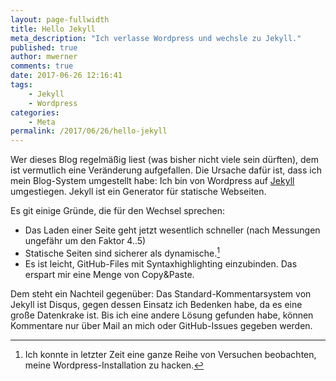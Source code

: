 ```yaml
---
layout: page-fullwidth
title: Hello Jekyll
meta_description: "Ich verlasse Wordpress und wechsle zu Jekyll."
published: true
author: mwerner
comments: true
date: 2017-06-26 12:16:41
tags:
    - Jekyll
    - Wordpress
categories:
    - Meta
permalink: /2017/06/26/hello-jekyll
---
```

Wer dieses Blog regelmäßig liest (was bisher nicht viele sein dürften), dem ist vermutlich eine Veränderung aufgefallen. Die Ursache dafür ist,
dass ich mein Blog-System umgestellt habe: Ich bin von Wordpress auf [Jekyll](https://jekyllrb.com) umgestiegen. Jekyll ist ein Generator für statische Webseiten.

Es git einige Gründe, die für den Wechsel sprechen:
- Das Laden einer Seite geht jetzt wesentlich schneller (nach Messungen ungefähr um den Faktor 4..5)
- Statische Seiten sind sicherer als dynamische.[^1]
- Es ist leicht, GitHub-Files mit Syntaxhighlighting einzubinden. Das erspart mir eine Menge von Copy&Paste.

Dem steht ein Nachteil gegenüber: Das Standard-Kommentarsystem von Jekyll ist Disqus, gegen dessen Einsatz ich Bedenken habe, da es eine große Datenkrake ist.
Bis ich eine andere Lösung gefunden habe, können Kommentare nur über Mail an mich oder GitHub-Issues gegeben werden.

[^1]: Ich konnte in letzter Zeit eine ganze Reihe von Versuchen beobachten, meine Wordpress-Installation zu hacken.
